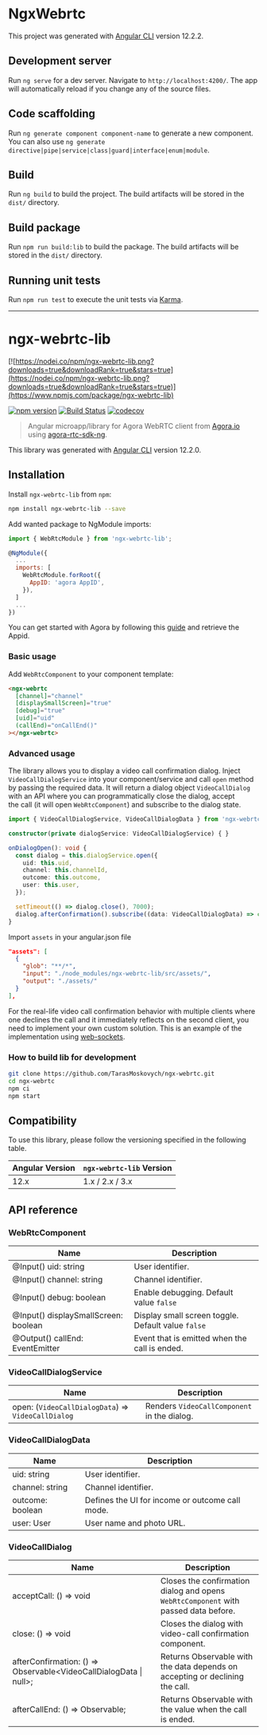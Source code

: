 # NgxWebrtc

This project was generated with [Angular CLI](https://github.com/angular/angular-cli) version 12.2.2.

## Development server

Run `ng serve` for a dev server. Navigate to `http://localhost:4200/`. The app will automatically reload if you change any of the source files.

## Code scaffolding

Run `ng generate component component-name` to generate a new component. You can also use `ng generate directive|pipe|service|class|guard|interface|enum|module`.

## Build

Run `ng build` to build the project. The build artifacts will be stored in the `dist/` directory.

## Build package

Run `npm run build:lib` to build the package. The build artifacts will be stored in the `dist/` directory.

## Running unit tests

Run `npm run test` to execute the unit tests via [Karma](https://karma-runner.github.io).

* * *

# ngx-webrtc-lib

[![https://nodei.co/npm/ngx-webrtc-lib.png?downloads=true&downloadRank=true&stars=true](https://nodei.co/npm/ngx-webrtc-lib.png?downloads=true&downloadRank=true&stars=true)](https://www.npmjs.com/package/ngx-webrtc-lib)

[![npm version](https://badge.fury.io/js/ngx-webrtc-lib.svg)](https://badge.fury.io/js/ngx-webrtc-lib) [![Build Status](https://github.com/TarasMoskovych/ngx-webrtc/workflows/premerge/badge.svg)](https://github.com/TarasMoskovych/ngx-webrtc/actions) [![codecov](https://codecov.io/gh/TarasMoskovych/ngx-webrtc/branch/main/graph/badge.svg)](https://codecov.io/gh/TarasMoskovych/ngx-webrtc)

> Angular microapp/library for Agora WebRTC client from [Agora.io](https://www.agora.io) using [agora-rtc-sdk-ng](https://www.npmjs.com/package/agora-rtc-sdk-ng).

This library was generated with [Angular CLI](https://github.com/angular/angular-cli) version 12.2.0.

## Installation

Install `ngx-webrtc-lib` from `npm`:
```bash
npm install ngx-webrtc-lib --save
```

Add wanted package to NgModule imports:
```js
import { WebRtcModule } from 'ngx-webrtc-lib';

@NgModule({
  ...
  imports: [
    WebRtcModule.forRoot({
      AppID: 'agora AppID',
    }),
  ]
  ...
})
```

You can get started with Agora by following this [guide](https://www.agora.io/en/blog/how-to-get-started-with-agora/?utm_source=medium&utm_medium=blog&utm_campaign=Add_Video_Calling_in_your_Web_App_using_Agora_Web_NG_SDK) and retrieve the Appid.

### Basic usage
Add `WebRtcComponent` to your component template:
```html
<ngx-webrtc
  [channel]="channel"
  [displaySmallScreen]="true"
  [debug]="true"
  [uid]="uid"
  (callEnd)="onCallEnd()"
></ngx-webrtc>
```

### Advanced usage
The library allows you to display a video call confirmation dialog.
Inject `VideoCallDialogService` into your component/service and call `open` method by passing the required data.
It will return a dialog object `VideoCallDialog` with an API where you can programmatically close the dialog, accept the call (it will open `WebRtcComponent`) and subscribe to the dialog state.

```ts
import { VideoCallDialogService, VideoCallDialogData } from 'ngx-webrtc-lib';

constructor(private dialogService: VideoCallDialogService) { }

onDialogOpen(): void {
  const dialog = this.dialogService.open({
    uid: this.uid,
    channel: this.channelId,
    outcome: this.outcome,
    user: this.user,
  });

  setTimeout(() => dialog.close(), 7000);
  dialog.afterConfirmation().subscribe((data: VideoCallDialogData) => console.log(data));
}
```

Import `assets` in your angular.json file

```json
"assets": [
  {
    "glob": "**/*",
    "input": "./node_modules/ngx-webrtc-lib/src/assets/",
    "output": "./assets/"
  }
],
```

For the real-life video call confirmation behavior with multiple clients where one declines the call and it immediately reflects on the second client, you need to implement your own custom solution.
This is an example of the implementation using [web-sockets](https://github.com/TarasMoskovych/angular-slack/pull/20/files).

### How to build lib for development

```bash
git clone https://github.com/TarasMoskovych/ngx-webrtc.git
cd ngx-webrtc
npm ci
npm start
```

## Compatibility

To use this library, please follow the versioning specified in the following table.

| Angular Version | `ngx-webrtc-lib` Version |
| --------------- | ------------------------ |
| 12.x            | 1.x / 2.x / 3.x          |

## API reference

### WebRtcComponent

| Name                                  | Description |
| ------------------------------------- | ---------------------------------------------------- |
| @Input() uid: string                  | User identifier.                                     |
| @Input() channel: string              | Channel identifier.                                  |
| @Input() debug: boolean               | Enable debugging. Default value `false`              |
| @Input() displaySmallScreen: boolean  | Display small screen toggle. Default value `false`   |
| @Output() callEnd: EventEmitter<void> | Event that is emitted when the call is ended.        |

### VideoCallDialogService

| Name                                               | Description                                  |
| -------------------------------------------------- | -------------------------------------------- |
| open: (`VideoCallDialogData`) => `VideoCallDialog` | Renders `VideoCallComponent` in the dialog.  |

### VideoCallDialogData

| Name                 | Description |
| ---------------------| ------------------------------------------------ |
| uid: string          | User identifier.                                 |
| channel: string      | Channel identifier.                              |
| outcome: boolean     | Defines the UI for income or outcome call mode.  |
| user: User           | User name and photo URL.                         |

### VideoCallDialog

| Name                                                              | Description                                                                            |
| ----------------------------------------------------------------- | -------------------------------------------------------------------------------------- |
| acceptCall: () => void                                            | Closes the confirmation dialog and opens `WebRtcComponent` with passed data before.    |
| close: () => void                                                 | Closes the dialog with video-call confirmation component.                              |
| afterConfirmation: () => Observable<VideoCallDialogData \| null>; | Returns Observable with the data depends on accepting or declining the call.           |
| afterCallEnd: () => Observable<boolean>;                          | Returns Observable with the value when the call is ended.                              |
